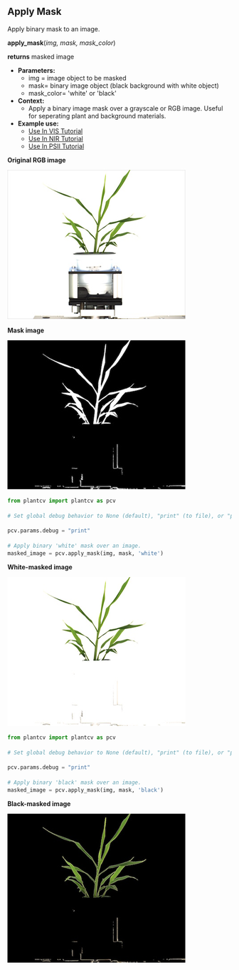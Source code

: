 ## Apply Mask

Apply binary mask to an image.

**apply_mask**(*img, mask, mask_color*)

**returns** masked image

- **Parameters:**
    - img = image object to be masked
    - mask= binary image object (black background with white object)
    - mask_color= 'white' or 'black'
- **Context:**
    - Apply a binary image mask over a grayscale or RGB image. Useful for seperating plant and background materials.
- **Example use:**
    - [Use In VIS Tutorial](vis_tutorial.md)
    - [Use In NIR Tutorial](nir_tutorial.md)
    - [Use In PSII Tutorial](psII_tutorial.md)

**Original RGB image**

![Screenshot](img/documentation_images/apply_mask/original_image.jpg)

**Mask image**

![Screenshot](img/documentation_images/apply_mask/mask.jpg)

```python
from plantcv import plantcv as pcv

# Set global debug behavior to None (default), "print" (to file), or "plot" (Jupyter Notebooks or X11)

pcv.params.debug = "print"

# Apply binary 'white' mask over an image. 
masked_image = pcv.apply_mask(img, mask, 'white')
```

**White-masked image**

![Screenshot](img/documentation_images/apply_mask/white_masked_image.jpg)

```python
from plantcv import plantcv as pcv

# Set global debug behavior to None (default), "print" (to file), or "plot" (Jupyter Notebooks or X11)

pcv.params.debug = "print"

# Apply binary 'black' mask over an image.
masked_image = pcv.apply_mask(img, mask, 'black')
```
  
**Black-masked image**

![Screenshot](img/documentation_images/apply_mask/black_masked_image.jpg)

